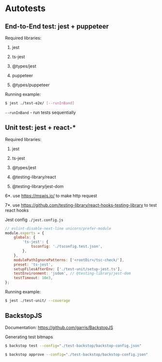 # Autotests

## End-to-End test: jest + puppeteer

Required libraries:
1. jest
2. ts-jest
3. @types/jest

4. puppeteer
5. @types/puppeteer

Running example:
```bash
$ jest ./test-e2e/ [--runInBand]
```

`--runInBand` - run tests sequentially


## Unit test: jest + react-*

Required libraries:
1. jest
2. ts-jest
3. @types/jest

4. @testing-library/react
5. @testing-library/jest-dom

6*. use https://mswjs.io/ to make http request

7*. use https://github.com/testing-library/react-hooks-testing-library to test react hooks

Jest config `./jest.config.js`
```javascript
// eslint-disable-next-line unicorn/prefer-module
module.exports = {
    globals: {
        'ts-jest': {
            tsconfig: './tsconfig.test.json',
        },
    },
    modulePathIgnorePatterns: ['<rootDir>/tsc-check/'],
    preset: 'ts-jest',
    setupFilesAfterEnv: ['./test-unit/setup-jest.ts'],
    testEnvironment: 'jsdom', // @testing-library/jest-dom
    testTimeout: 10e3,
};
```

Running example:
```bash
$ jest ./test-unit/ --coverage
```


## BackstopJS

Documentation: https://github.com/garris/BackstopJS

Generating test bitmaps
```bash
$ backstop test --config="./test-backstop/backstop-config.json"
```

```bash
$ backstop approve --config="./test-backstop/backstop-config.json"
```
